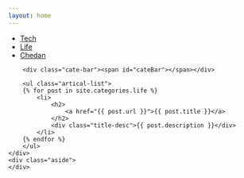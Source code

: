 ```yaml
---
layout: home
---
```


<div class="index-content opinion">
    <div class="section">
        <ul class="artical-cate">
            <li><a href="/"><span>Tech</span></a></li>
            <li class="on"><a href="/life"><span>Life</span></a></li>
            <li><a href="/chedan"><span>Chedan</span></a></li>
        </ul>

        <div class="cate-bar"><span id="cateBar"></span></div>

        <ul class="artical-list">
        {% for post in site.categories.life %}
            <li>
                <h2>
                    <a href="{{ post.url }}">{{ post.title }}</a>
                </h2>
                <div class="title-desc">{{ post.description }}</div>
            </li>
        {% endfor %}
        </ul>
    </div>
    <div class="aside">
    </div>
</div>
